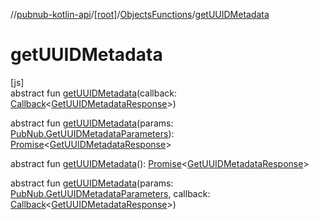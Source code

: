 //[pubnub-kotlin-api](../../../index.md)/[[root]](../index.md)/[ObjectsFunctions](index.md)/[getUUIDMetadata](get-u-u-i-d-metadata.md)

# getUUIDMetadata

[js]\
abstract fun [getUUIDMetadata](get-u-u-i-d-metadata.md)(callback: [Callback](../-callback/index.md)&lt;[GetUUIDMetadataResponse](../-get-u-u-i-d-metadata-response/index.md)&gt;)

abstract fun [getUUIDMetadata](get-u-u-i-d-metadata.md)(params: [PubNub.GetUUIDMetadataParameters](../-pub-nub/-get-u-u-i-d-metadata-parameters/index.md)): [Promise](https://kotlinlang.org/api/core/kotlin-stdlib/kotlin.js/-promise/index.html)&lt;[GetUUIDMetadataResponse](../-get-u-u-i-d-metadata-response/index.md)&gt;

abstract fun [getUUIDMetadata](get-u-u-i-d-metadata.md)(): [Promise](https://kotlinlang.org/api/core/kotlin-stdlib/kotlin.js/-promise/index.html)&lt;[GetUUIDMetadataResponse](../-get-u-u-i-d-metadata-response/index.md)&gt;

abstract fun [getUUIDMetadata](get-u-u-i-d-metadata.md)(params: [PubNub.GetUUIDMetadataParameters](../-pub-nub/-get-u-u-i-d-metadata-parameters/index.md), callback: [Callback](../-callback/index.md)&lt;[GetUUIDMetadataResponse](../-get-u-u-i-d-metadata-response/index.md)&gt;)

